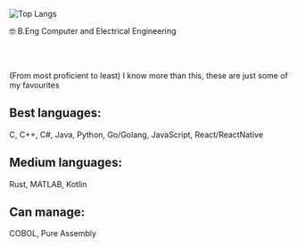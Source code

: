 ![Top Langs](https://github-readme-stats.vercel.app/api/top-langs/?username=shahmir-k&layout=compact&theme=dark)



🤓 B.Eng Computer and Electrical Engineering

<br><br>

(From most proficient to least) I know more than this, these are just some of my favourites

## Best languages:
C, C++, C#, Java, Python, Go/Golang, JavaScript, React/ReactNative

## Medium languages: 
Rust, MATLAB, Kotlin

## Can manage: 
COBOL, Pure Assembly
<!--
**shahmir-k/shahmir-k** is a ✨ _special_ ✨ repository because its `README.md` (this file) appears on your GitHub profile.

Here are some ideas to get you started:

- 🔭 I’m currently working on ...
- 🌱 I’m currently learning ...
- 👯 I’m looking to collaborate on ...
- 🤔 I’m looking for help with ...
- 💬 Ask me about ...
- 📫 How to reach me: ...
- 😄 Pronouns: ...
- ⚡ Fun fact: ...
-->
